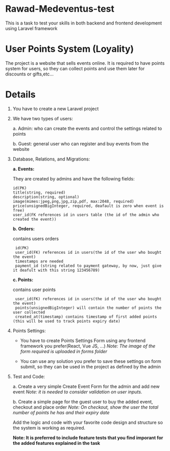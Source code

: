 # Rawad-Medeventus-test
This is a task to test your skills in both backend and frontend development using Laravel framework

# User Points System (Loyality)
The project is a website that sells events online. It is required to have points system for users, so they can collect points and use them later for discounts or gifts,etc...

# Details
1. You have to create a new Laravel project
2. We have two types of users:
   
   a. Admin: who can create the events and control the settings related to points
   
   b. Guest: general user who can register and buy events from the website

   
3. Database, Relations, and Migrations:
   
   <b>a. Events:</b>

   They are created by admins and have the following fields:
  
       id(PK)
       title(string, required)
       description(string, optional)
       image(mimes:jpeg,png,jpg,zip,pdf, max:2048, required)
       price(unsignedBigInteger, required, deafault is zero when event is free)
       user_id(FK references id in users table (the id of the admin who created the event))
       
   <b>b. Orders:</b>

    contains users orders
    
        id(PK)
        user_id(FK) references id in users(the id of the user who bought the event)
        timestamps are needed
        payment_id (string related to payment gateway, by now, just give it deafult with this string 123456789)
       
   <b>c. Points:</b>

    contains user points
    
        user_id(FK) references id in users(the id of the user who bought the event)
        points(unsignedBigInteger) will contain the number of points the user collected
        created_at(timestamp) contains timestamp of first added points (this will be used to track points expiry date)

<p></p>

4. Points Settings:
  
    - You have to create Points Settings Form using any frontend framework you prefer(React, Vue JS, ...)
        <i>Note: The image of the form required is uploaded in forms folder</i>

    - You can use any solution you prefer to save these settings on form submit, so they can be used in the project as defined by the admin

<p></p> 
    
5. Test and Code:

    a. Create a very simple Create Event Form for the admin and add new event
        <i> Note: it is needed to consider validation on user inputs. </i>
    

    b. Create a simple page for the guest user to buy the added event, checkout and place order
    <i> Note: On checkout, show the user the total number of points he has and their expiry date</i>
    

    Add the logic and code with your favorite code design and structure so the system is working as required.
   
   <b> Note: It is preferred to include feature tests that you find imporant for the added features explained in the task</b>
   


